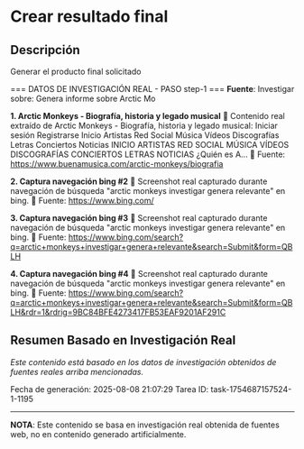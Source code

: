 # Crear resultado final

## Descripción
Generar el producto final solicitado



=== DATOS DE INVESTIGACIÓN REAL - PASO step-1 ===
**Fuente**: Investigar sobre: Genera informe sobre Arctic Mo


**1. Arctic Monkeys - Biografía, historia y legado musical**
   📄 Contenido real extraído de Arctic Monkeys - Biografía, historia y legado musical: Iniciar sesión Registrarse Inicio Artistas Red Social Música Vídeos Discografías Letras Conciertos Noticias INICIO ARTISTAS RED SOCIAL MÚSICA VÍDEOS DISCOGRAFÍAS CONCIERTOS LETRAS NOTICIAS ¿Quién es A...
   🔗 Fuente: https://www.buenamusica.com/arctic-monkeys/biografia


**2. Captura navegación bing #2**
   📄 Screenshot real capturado durante navegación de búsqueda "arctic monkeys investigar genera relevante" en bing.
   🔗 Fuente: https://www.bing.com/


**3. Captura navegación bing #3**
   📄 Screenshot real capturado durante navegación de búsqueda "arctic monkeys investigar genera relevante" en bing.
   🔗 Fuente: https://www.bing.com/search?q=arctic+monkeys+investigar+genera+relevante&search=Submit&form=QBLH


**4. Captura navegación bing #4**
   📄 Screenshot real capturado durante navegación de búsqueda "arctic monkeys investigar genera relevante" en bing.
   🔗 Fuente: https://www.bing.com/search?q=arctic+monkeys+investigar+genera+relevante&search=Submit&form=QBLH&rdr=1&rdrig=9BC84BFE4273417FB53EAF9201AF291C



## Resumen Basado en Investigación Real
*Este contenido está basado en los datos de investigación obtenidos de fuentes reales arriba mencionadas.*

Fecha de generación: 2025-08-08 21:07:29
Tarea ID: task-1754687157524-1-1195

---
**NOTA**: Este contenido se basa en investigación real obtenida de fuentes web, no en contenido generado artificialmente.
